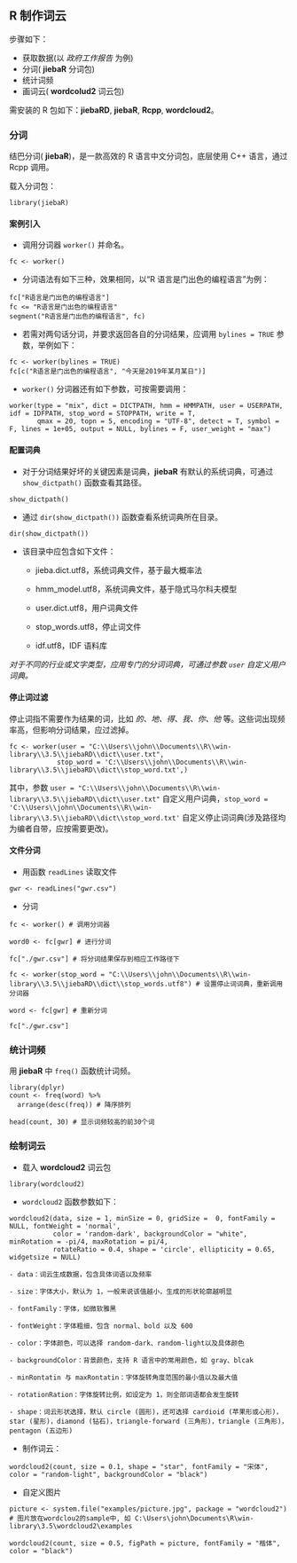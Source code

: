 ## R 制作词云

步骤如下：
- 获取数据(以 *政府工作报告* 为例)
- 分词( **jiebaR** 分词包)
- 统计词频
- 画词云( **wordcolud2** 词云包)

需安装的 R 包如下：**jiebaRD**, **jiebaR**, **Rcpp**, **wordcloud2**。

### 分词

结巴分词( **jiebaR**)，是一款高效的 R 语言中文分词包，底层使用 C++ 语言，通过 Rcpp 调用。

载入分词包：
```
library(jiebaR)
```
#### 案例引入

- 调用分词器 `worker()` 并命名。
```
fc <- worker()
```

- 分词语法有如下三种，效果相同，以“R 语言是门出色的编程语言”为例：
```
fc["R语言是门出色的编程语言"]
fc <= "R语言是门出色的编程语言"
segment("R语言是门出色的编程语言", fc)
```

- 若需对两句话分词，并要求返回各自的分词结果，应调用 `bylines = TRUE` 参数，举例如下：
```
fc <- worker(bylines = TRUE)
fc[c("R语言是门出色的编程语言", "今天是2019年某月某日")]
```
- `worker()` 分词器还有如下参数，可按需要调用：
```
worker(type = "mix", dict = DICTPATH, hmm = HMMPATH, user = USERPATH, idf = IDFPATH, stop_word = STOPPATH, write = T, 
       qmax = 20, topn = 5, encoding = "UTF-8", detect = T, symbol = F, lines = 1e+05, output = NULL, bylines = F, user_weight = "max")
```
#### 配置词典

- 对于分词结果好坏的关键因素是词典，**jiebaR** 有默认的系统词典，可通过 `show_dictpath()` 函数查看其路径。
```
show_dictpath()
```
- 通过 `dir(show_dictpath())` 函数查看系统词典所在目录。
```
dir(show_dictpath())
```
- 该目录中应包含如下文件：

    * jieba.dict.utf8，系统词典文件，基于最大概率法

    * hmm_model.utf8，系统词典文件，基于隐式马尔科夫模型

    * user.dict.utf8，用户词典文件

    * stop_words.utf8，停止词文件

    * idf.utf8，IDF 语料库

*对于不同的行业或文字类型，应用专门的分词词典，可通过参数 `user` 自定义用户词典。*

#### 停止词过滤

停止词指不需要作为结果的词，比如 *的、地、得、我、你、他* 等。这些词出现频率高，但影响分词结果，应过滤掉。

```
fc <- worker(user = "C:\\Users\\john\\Documents\\R\\win-library\\3.5\\jiebaRD\\dict\\user.txt", 
            stop_word = 'C:\\Users\\john\\Documents\\R\\win-library\\3.5\\jiebaRD\\dict\\stop_word.txt',)
```
其中，参数 `user = "C:\\Users\\john\\Documents\\R\\win-library\\3.5\\jiebaRD\\dict\\user.txt"` 自定义用户词典，`stop_word = 'C:\\Users\\john\\Documents\\R\\win-library\\3.5\\jiebaRD\\dict\\stop_word.txt'` 自定义停止词词典(涉及路径均为编者自带，应按需要更改)。

#### 文件分词

- 用函数 `readLines` 读取文件
```
gwr <- readLines("gwr.csv") 
```
- 分词
```
fc <- worker() # 调用分词器

word0 <- fc[gwr] # 进行分词

fc["./gwr.csv"] # 将分词结果保存到相应工作路径下

fc <- worker(stop_word = "C:\\Users\\john\\Documents\\R\\win-library\\3.5\\jiebaRD\\dict\\stop_words.utf8") # 设置停止词词典，重新调用分词器

word <- fc[gwr] # 重新分词

fc["./gwr.csv"]
```

### 统计词频

用 **jiebaR** 中 `freq()` 函数统计词频。
```
library(dplyr)
count <- freq(word) %>%
  arrange(desc(freq)) # 降序排列

head(count, 30) # 显示词频较高的前30个词
```

### 绘制词云

- 载入 **wordcloud2** 词云包
```
library(wordcloud2)
```

- `wordcloud2` 函数参数如下：

```
wordcloud2(data, size = 1, minSize = 0, gridSize =  0, fontFamily = NULL, fontWeight = 'normal', 
           color = 'random-dark', backgroundColor = "white", minRotation = -pi/4, maxRotation = pi/4, 
           rotateRatio = 0.4, shape = 'circle', ellipticity = 0.65, widgetsize = NULL) 
```

    - data：词云生成数据，包含具体词语以及频率

    - size：字体大小，默认为 1，一般来说该值越小，生成的形状轮廓越明显

    - fontFamily：字体，如微软雅黑

    - fontWeight：字体粗细，包含 normal、bold 以及 600

    - color：字体颜色，可以选择 random-dark、random-light以及具体颜色

    - backgroundColor：背景颜色，支持 R 语言中的常用颜色，如 gray、blcak

    - minRontatin 与 maxRontatin：字体旋转角度范围的最小值以及最大值

    - rotationRation：字体旋转比例，如设定为 1，则全部词语都会发生旋转

    - shape：词云形状选择，默认 circle (圆形)，还可选择 cardioid (苹果形或心形)，star (星形)，diamond (钻石)，triangle-forward (三角形)，triangle (三角形)，pentagon (五边形)

- 制作词云：
```
wordcloud2(count, size = 0.1, shape = "star", fontFamily = "宋体", color = "random-light", backgroundColor = "black")
```
- 自定义图片
```
picture <- system.file("examples/picture.jpg", package = "wordcloud2") # 图片放在wordclou2的sample中, 如 C:\Users\john\Documents\R\win-library\3.5\wordcloud2\examples

wordcloud2(count, size = 0.5, figPath = picture, fontFamily = "楷体", color = "black")
```
